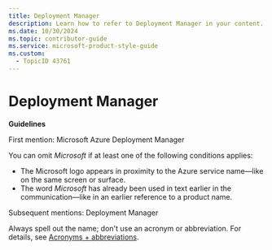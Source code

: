 ```yaml
---
title: Deployment Manager
description: Learn how to refer to Deployment Manager in your content.
ms.date: 10/30/2024
ms.topic: contributor-guide
ms.service: microsoft-product-style-guide
ms.custom:
  - TopicID 43761
---
```



# Deployment Manager

**Guidelines**

First mention: Microsoft Azure Deployment Manager

You can omit *Microsoft* if at least one of the following conditions applies:

- The Microsoft logo appears in proximity to the Azure service name—like on the same screen or surface.
- The word *Microsoft* has already been used in text earlier in the communication—like in an earlier reference to a product name.

Subsequent mentions: Deployment Manager

Always spell out the name; don't use an acronym or abbreviation. For details, see [Acronyms + abbreviations](~\acronyms-and-abbreviations.md).

